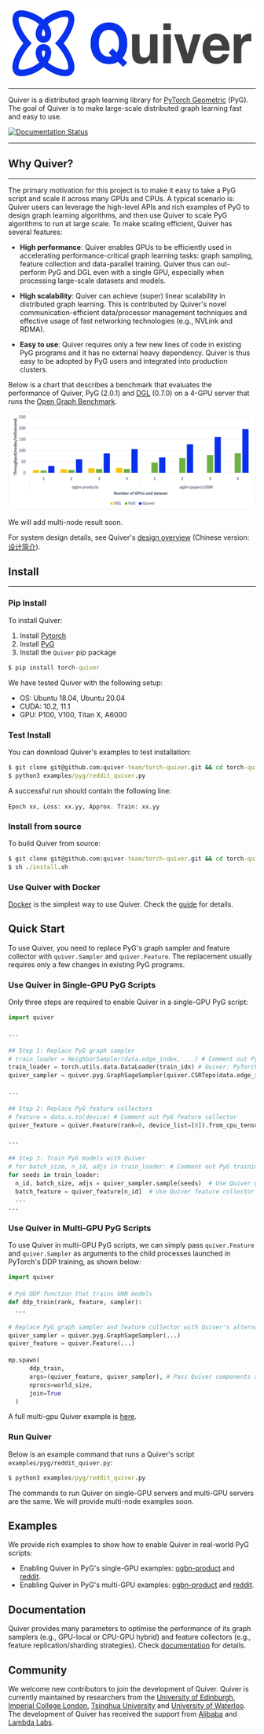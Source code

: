 [pypi-image]: https://badge.fury.io/py/torch-geometric.svg
[pypi-url]: https://pypi.org/project/torch-quiver/

<p align="center">
  <img height="150" src="docs/multi_medias/imgs/quiver-logo-min.png" />
</p>

--------------------------------------------------------------------------------

Quiver is a distributed graph learning library for [PyTorch Geometric](https://github.com/pyg-team/pytorch_geometric) (PyG). The goal of Quiver is to make large-scale distributed graph learning fast and easy to use.

[![Documentation Status](https://readthedocs.org/projects/torch-quiver/badge/?version=latest)](https://torch-quiver.readthedocs.io/en/latest/?badge=latest)


<!-- **Quiver** is a high-performance GNN training add-on which can fully utilize the hardware to achive the best GNN trainning performance. By integrating Quiver into your GNN training pipeline with **just serveral lines of code change**, you can enjoy **much better end-to-end performance** and **much better scalability with multi-gpus**, you can even achieve **super linear scalability** if your GPUs are connected with NVLink, Quiver will help you make full use of NVLink. -->

--------------------------------------------------------------------------------

## Why Quiver?

----
The primary motivation for this project is to make it easy to take a PyG script and scale it across many GPUs and CPUs. A typical scenario is: Quiver users can leverage the high-level APIs and rich examples of PyG to design graph learning algorithms, and then use Quiver to scale PyG algorithms to run at large scale. To make scaling efficient, Quiver has several features:
<!-- 
If you are a GNN researcher or you are a `PyG`'s or `DGL`'s user and you are suffering from consuming too much time on graph sampling and feature collection when training your GNN models, then here are some reasons to try out Quiver for your GNN model trainning. -->

* **High performance**: Quiver enables GPUs to be efficiently used in accelerating performance-critical graph learning tasks: graph sampling, feature collection and data-parallel training. Quiver thus can out-perform PyG and DGL even with a single GPU, especially when processing large-scale datasets and models.

* **High scalability**: Quiver can achieve (super) linear scalability in distributed graph learning. This is contributed by Quiver's novel communication-efficient data/processor management techniques and effective usage of fast networking technologies (e.g., NVLink and RDMA).

<!-- * **Greate performance and scalibility**: Using CPU to do graph sample and feature collection not only leads to poor performance, but also leads to poor scalability because of CPU contention. Quiver, however, can achieve much better scalability and can even achieve `super linear scalibility` on machines equipped with NVLink. -->

* **Easy to use**: Quiver requires only a few new lines of code in existing PyG programs and it has no external heavy dependency. Quiver is thus easy to be adopted by PyG users and integrated into production clusters.

<!-- * **Easy-to-use and unified API**:
Integrate Quiver into your training pipeline in `PyG` or `DGL` is just a matter of several lines of code change. We've also implemented IPC mechanism which makes it also a piece of cake to use Quiver to speedup your multi-gpu GNN model training (see the next section for a [quick tour](#quick-tour-for-new-users)).  -->

Below is a chart that describes a benchmark that evaluates the performance of Quiver, PyG (2.0.1) and [DGL](https://github.com/dmlc/dgl) (0.7.0) on a 4-GPU server that runs the [Open Graph Benchmark](https://ogb.stanford.edu/). 

![e2e_benchmark](docs/multi_medias/imgs/benchmark_e2e_performance-min.png)

We will add multi-node result soon.

For system design details, see Quiver's [design overview](docs/Introduction_en.md) (Chinese version: [设计简介](docs/Introduction_cn.md)).

## Install

----
### Pip Install

To install Quiver:
  1. Install [Pytorch](https://pytorch.org/get-started/locally/)
  2. Install [PyG](https://github.com/pyg-team/pytorch_geometric)
  3. Install the `Quiver` pip package

```cmd
$ pip install torch-quiver
```

We have tested Quiver with the following setup:

* OS: Ubuntu 18.04, Ubuntu 20.04
* CUDA: 10.2, 11.1
* GPU: P100, V100, Titan X, A6000

<!-- |     OS        | `cu102` | `cu111` |
|-------------|---------|---------|
| **Ubuntu**   | ✅      | ✅      | -->

### Test Install

You can download Quiver's examples to test installation:

```cmd
$ git clone git@github.com:quiver-team/torch-quiver.git && cd torch-quiver
$ python3 examples/pyg/reddit_quiver.py
```

A successful run should contain the following line:

`Epoch xx, Loss: xx.yy, Approx. Train: xx.yy`


### Install from source

To build Quiver from source:

```cmd
$ git clone git@github.com:quiver-team/torch-quiver.git && cd torch-quiver
$ sh ./install.sh
```

### Use Quiver with Docker

[Docker](https://www.docker.com/) is the simplest way to use Quiver. Check the [guide](docker/README.md) for details.


## Quick Start

To use Quiver, you need to replace PyG's graph sampler and feature collector with `quiver.Sampler` and `quiver.Feature`. The replacement usually requires only a few changes in existing PyG programs. 

### Use Quiver in Single-GPU PyG Scripts

Only three steps are required to enable Quiver in a single-GPU PyG script:

```python
import quiver

...

## Step 1: Replace PyG graph sampler
# train_loader = NeighborSampler(data.edge_index, ...) # Comment out PyG sampler
train_loader = torch.utils.data.DataLoader(train_idx) # Quiver: PyTorch Dataloader
quiver_sampler = quiver.pyg.GraphSageSampler(quiver.CSRTopo(data.edge_index), sizes=[25, 10]) # Quiver: Graph sampler

...

## Step 2: Replace PyG feature collectors
# feature = data.x.to(device) # Comment out PyG feature collector
quiver_feature = quiver.Feature(rank=0, device_list=[0]).from_cpu_tensor(data.x) # Quiver: Feature collector

...
  
## Step 3: Train PyG models with Quiver
# for batch_size, n_id, adjs in train_loader: # Comment out PyG training loop
for seeds in train_loader:
  n_id, batch_size, adjs = quiver_sampler.sample(seeds)  # Use Quiver graph sampler
  batch_feature = quiver_feature[n_id]  # Use Quiver feature collector
  ...
...

```
### Use Quiver in Multi-GPU PyG Scripts

To use Quiver in multi-GPU PyG scripts, we can simply pass `quiver.Feature` and `quiver.Sampler` as arguments to the child processes launched in PyTorch's DDP training, as shown below:

```python
import quiver

# PyG DDP function that trains GNN models
def ddp_train(rank, feature, sampler):
  ...

# Replace PyG graph sampler and feature collector with Quiver's alternatives
quiver_sampler = quiver.pyg.GraphSageSampler(...)
quiver_feature = quiver.Feature(...)

mp.spawn(
      ddp_train, 
      args=(quiver_feature, quiver_sampler), # Pass Quiver components as arguments
      nprocs=world_size,
      join=True
  )
```

A full multi-gpu Quiver example is [here](examples/multi_gpu/pyg/ogb-products/dist_sampling_ogb_products_quiver.py).

### Run Quiver

Below is an example command that runs a Quiver's script `examples/pyg/reddit_quiver.py`:

```cmd
$ python3 examples/pyg/reddit_quiver.py
```

The commands to run Quiver on single-GPU servers and multi-GPU servers are the same. We will provide multi-node examples soon. 
<!-- We are developing an adaptive end-to-end parallelism system in a distributed cluster.  -->

<!-- You can check [our reddit example](examples/pyg/reddit_quiver.py) for details. -->

## Examples

We provide rich examples to show how to enable Quiver in real-world PyG scripts:

- Enabling Quiver in PyG's single-GPU examples: [ogbn-product](examples/pyg/) and [reddit](examples/pyg/).
- Enabling Quiver in PyG's multi-GPU examples: [ogbn-product](examples/multi_gpu/pyg/ogb-products/) and [reddit](examples/multi_gpu/pyg/reddit/).

## Documentation

Quiver provides many parameters to optimise the performance of its graph samplers (e.g., GPU-local or CPU-GPU hybrid) and feature collectors (e.g., feature replication/sharding strategies). Check [documentation](docs/) for details.

<!-- ## License

Quiver is released under the Apache 2.0 license.  -->

## Community

We welcome new contributors to join the development of Quiver. Quiver is currently maintained by researchers from the [University of Edinburgh](https://www.ed.ac.uk/), [Imperial College London](https://www.imperial.ac.uk/), [Tsinghua University](https://www.tsinghua.edu.cn/en/index.htm) and [University of Waterloo](https://uwaterloo.ca/). The development of Quiver has received the support from [Alibaba](https://damo.alibaba.com/) and [Lambda Labs](https://lambdalabs.com/). 

<!-- ## Architecture Overview
Key reasons behind Quiver's high performance are that it provides two key components: `quiver.Feature` and `quiver.Sampler`.

Quiver provide users with **UVA-Based**（Unified Virtual Addressing Based）graph sampling operator, supporting storing graph topology data in CPU memory and sampling the graph with GPU. In this way, we not only get performance benefits beyond CPU sampling, but can also process graphs whose size are too large to host in GPU memory. With UVA, Quiver achieves nearly **20x** sample performance compared with CPU doing graph sample. Besides `UVA mode`, Quiver also support `GPU` sampling mode which will host graph topology data all into GPU memory and will give you 40% ~ 50% performance benifit w.r.t `UVA` sample.

![uva_sample](docs/multi_medias/imgs/UVA-Sampler.png)


A training batch in GNN also consumed hundreds of MBs memory and move memory of this size across CPU memory or between CPU memory and GPU memory consumes hundreds of milliseconds.Quiver utilizes high throughput between page locked memory and GPU memory, high throughput of p2p memory access between different GPUs' memory when they are connected with NVLinks and high throughput of local GPU global memory access to achieve 4-10x higher feature collection throughput compared to conventional method(i.e. use CPU to do sparse feature collection and transfer data to GPU). It partitons data to local GPU memory, other GPUs's memory(if they connected to current GPU with NVLink) and CPU page locked memory. 

We also discovered that real graphs nodes' degree often obeys power-law distribution and nodes with high degree are more often to be accessed during training and sampling. `quiver.Feature` can also do some preprocess to ensure that hottest data are always in GPU's memory(local GPU's memory or other GPU's memory which can be p2p accessed) and this will furtherly improve feature collection performance during training.

![feature_collection](docs/multi_medias/imgs/single_device.png)

For system design details, you can read our (introduction)[docs/Introduction_en.md], we also provide chinese version: [中文版本系统介绍](docs/Introduction_cn.md) -->


<!-- ## Benchmarks

Here we show benchmark about graph sample, feature collection and end2end training. They are all tested on open dataset.

### Sample benchmark
Quiver's sampling can be configured to use UVA sampling (`mode='UVA'`) or GPU sampling(`mode='GPU'`), hosting the whole graph structure in CPU memory and GPU memory respectively.
We use **S**ampled **E**dges **P**er **S**econd (**SEPS**) as metrics to evaluate sample performance. **Without storing the graph on GPU, Quiver get 20x speedup on real datasets**.

![sample benchmark](docs/multi_medias/imgs/benchmark_img_sample.png)

### Feature collection benchmark

We constrain each GPU caching 20% of feature data. Quiver can achieve **10x throughput** on ogbn-product data compared to CPU feature collection.

![single_device](docs/multi_medias/imgs/benchmark_img_feature_single_device.png)

If your GPUs are connected with NVLink, Quiver can make full use of it and achieve **super linear throughput increase**. Our test machine has 2 GPUs connected with NVLink and we still constrain each GPU caching 20% percent of feature data(which means 40% feature data are cached on GPU with 2 GPUs), we achieve 4~5x total throughput increase with the second GPU comes in.

![p2p_access](docs/multi_medias/imgs/p2p_access.png)

![super_linear](docs/multi_medias/imgs/super_linear_feature_bench.png)

### End2End training benchmark

With high performance sampler and feature collection, Quiver not only achieve good performance with single GPU training, but also enjoys good scalability. We modify [PyGs official multi-gpu training example](https://github.com/pyg-team/pytorch_geometric/blob/master/examples/multi_gpu/distributed_sampling.py) to train `ogbn-product`([code file is here](example/multi_gpu/pyg/ogb-products)). By constraining each GPU to cache only 20% of feature data, we can achieve better scalability even compared with placing all of feature data in GPU in PyG. 

![e2e_benchmark](docs/multi_medias/imgs/benchmark_e2e_performance.png)

When training with multi-GPU and there are no NVLinks between these GPUs, Quiver will use `device_replicate` cache policy by default(you can refer to our [introduction](docs/Introductions_en.md) to learn more about this cache policy). If you have NVLinks, Quiver can make several GPUs share their GPU memory and cache more data to achieve higher feature collection throughput. Our test machine has 2 GPUs connected with NVLink and we still constrain each GPU caching 20% percent of feature data(which means 40% feature data are cached on GPU with 2 GPUs), we show our scalability results here:

![](docs/multi_medias/imgs/nvlink_e2e.png) -->



<!-- ## Note

If you notice anything unexpected, please open an [issue](https://github.com/quiver-team/torch-quiver/issues) and let us know.
If you have any questions or are missing a specific feature, feel free to discuss them with us.
We are motivated to constantly make Quiver even better. -->
